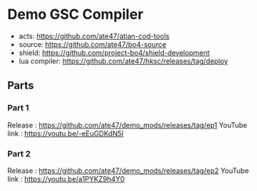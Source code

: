 # Demo GSC Compiler

- acts: https://github.com/ate47/atian-cod-tools
- source: https://github.com/ate47/bo4-source
- shield: https://github.com/project-bo4/shield-development
- lua compiler: https://github.com/ate47/hksc/releases/tag/deploy

## Parts

### Part 1

Release : https://github.com/ate47/demo_mods/releases/tag/ep1
YouTube link : https://youtu.be/-eEuGDKdN5I

### Part 2

Release : https://github.com/ate47/demo_mods/releases/tag/ep2
YouTube link : https://youtu.be/a1PYKZ9h4Y0